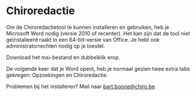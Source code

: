 # Chiroredactie

Om de Chiroredactietool te kunnen installeren en gebruiken, heb je Microsoft Word nodig (versie 2010 of recenter). Het kan zijn dat de tool niet geïnstalleerd raakt in een 64-bit-versie van Office. Je hebt ook administratorrechten nodig op je toestel.

Download het msi-bestand en dubbelklik erop.

De volgende keer dat je Word opent, heb je normaal gezien twee extra tabs gekregen: Opzoekingen en Chiroredactie.

Problemen bij het installeren? Mail naar bart.boone@chiro.be.
